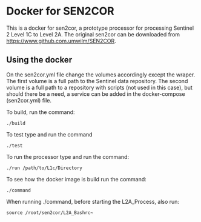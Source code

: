 # Docker for SEN2COR #


This is a docker for sen2cor, a prototype processor for processing Sentinel 2 Level 1C to Level 2A. 
The original sen2cor can be downloaded from https://www.github.com.umwilm/SEN2COR.


## Using the docker ##
On the sen2cor.yml file change the volumes accordingly except the wraper.
The first volume is a full path to the Sentinel data repository.
The second volume is a full path to a repository with scripts (not used in this case), but should there be a need, a service can be added in the docker-compose (sen2cor.yml) file.

To build, run the command:

~~~
./build

~~~

To test type and run the command

~~~
./test

~~~

To run the processor type and run the command:

~~~
./run /path/to/L1c/Directory

~~~

To see how the docker image is build run the command:

~~~
./command

~~~

When running ./command, before starting the L2A_Process, also run:
~~~
source /root/sen2cor/L2A_Bashrc~
~~~~


